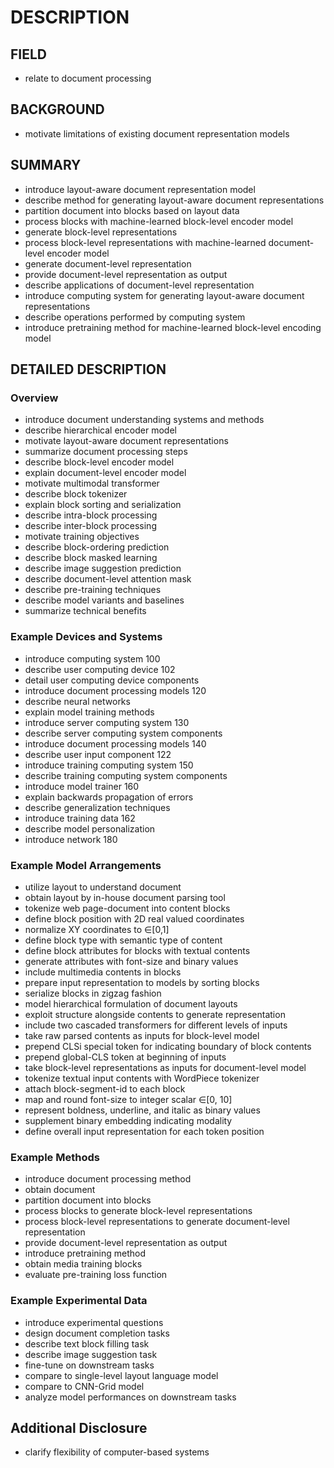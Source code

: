 # DESCRIPTION

## FIELD

- relate to document processing

## BACKGROUND

- motivate limitations of existing document representation models

## SUMMARY

- introduce layout-aware document representation model
- describe method for generating layout-aware document representations
- partition document into blocks based on layout data
- process blocks with machine-learned block-level encoder model
- generate block-level representations
- process block-level representations with machine-learned document-level encoder model
- generate document-level representation
- provide document-level representation as output
- describe applications of document-level representation
- introduce computing system for generating layout-aware document representations
- describe operations performed by computing system
- introduce pretraining method for machine-learned block-level encoding model

## DETAILED DESCRIPTION

### Overview

- introduce document understanding systems and methods
- describe hierarchical encoder model
- motivate layout-aware document representations
- summarize document processing steps
- describe block-level encoder model
- explain document-level encoder model
- motivate multimodal transformer
- describe block tokenizer
- explain block sorting and serialization
- describe intra-block processing
- describe inter-block processing
- motivate training objectives
- describe block-ordering prediction
- describe block masked learning
- describe image suggestion prediction
- describe document-level attention mask
- describe pre-training techniques
- describe model variants and baselines
- summarize technical benefits

### Example Devices and Systems

- introduce computing system 100
- describe user computing device 102
- detail user computing device components
- introduce document processing models 120
- describe neural networks
- explain model training methods
- introduce server computing system 130
- describe server computing system components
- introduce document processing models 140
- describe user input component 122
- introduce training computing system 150
- describe training computing system components
- introduce model trainer 160
- explain backwards propagation of errors
- describe generalization techniques
- introduce training data 162
- describe model personalization
- introduce network 180

### Example Model Arrangements

- utilize layout to understand document
- obtain layout by in-house document parsing tool
- tokenize web page-document into content blocks
- define block position with 2D real valued coordinates
- normalize XY coordinates to ∈[0,1]
- define block type with semantic type of content
- define block attributes for blocks with textual contents
- generate attributes with font-size and binary values
- include multimedia contents in blocks
- prepare input representation to models by sorting blocks
- serialize blocks in zigzag fashion
- model hierarchical formulation of document layouts
- exploit structure alongside contents to generate representation
- include two cascaded transformers for different levels of inputs
- take raw parsed contents as inputs for block-level model
- prepend CLSi special token for indicating boundary of block contents
- prepend global-CLS token at beginning of inputs
- take block-level representations as inputs for document-level model
- tokenize textual input contents with WordPiece tokenizer
- attach block-segment-id to each block
- map and round font-size to integer scalar ∈[0, 10]
- represent boldness, underline, and italic as binary values
- supplement binary embedding indicating modality
- define overall input representation for each token position

### Example Methods

- introduce document processing method
- obtain document
- partition document into blocks
- process blocks to generate block-level representations
- process block-level representations to generate document-level representation
- provide document-level representation as output
- introduce pretraining method
- obtain media training blocks
- evaluate pre-training loss function

### Example Experimental Data

- introduce experimental questions
- design document completion tasks
- describe text block filling task
- describe image suggestion task
- fine-tune on downstream tasks
- compare to single-level layout language model
- compare to CNN-Grid model
- analyze model performances on downstream tasks

## Additional Disclosure

- clarify flexibility of computer-based systems

